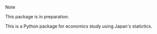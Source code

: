 > [!NOTE]
> This package is in preparation.

This is a Python package for economics study using Japan's statictics.